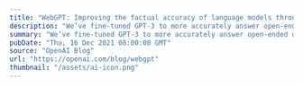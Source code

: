 ```yaml
---
title: "WebGPT: Improving the factual accuracy of language models through web browsing"
description: "We’ve fine-tuned GPT-3 to more accurately answer open-ended questions using a text-based web browser."
summary: "We’ve fine-tuned GPT-3 to more accurately answer open-ended questions using a text-based web browser."
pubDate: "Thu, 16 Dec 2021 08:00:00 GMT"
source: "OpenAI Blog"
url: "https://openai.com/blog/webgpt"
thumbnail: "/assets/ai-icon.png"
---
```


